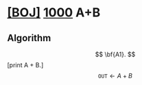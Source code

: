 # [[BOJ]](https://www.acmicpc.net/problem) [1000](https://www.acmicpc.net/problem/1000) A+B
## Algorithm

$$ \bf{A1}. $$ [print A + B.] $$ \mathtt{OUT} \leftarrow A + B $$
